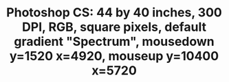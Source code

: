 ---
ee_id_thing: '4134'
site: '1'
type: '2'
inv_num: 2014-018
add_credit:
url: 2014-018-photoshop-cs
title: 'Photoshop CS: 44 by 40 inches, 300 DPI, RGB, square pixels, default gradient
  "Spectrum", mousedown y=1520 x=4920, mouseup y=10400 x=5720'
year: '2014'
display_year: '2014'
medium: Chromogenic print
dims: 44x40in
pitch:
ps:
live_url:
youtube:
related_code:
imgs: photoshop-cs-2014-018-full-database-FA.jpg
subheading:
download:
commission:
related:
layout: things-i-made
---